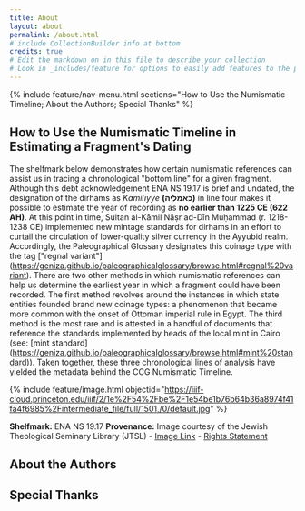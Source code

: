 ```yaml
---
title: About
layout: about
permalink: /about.html
# include CollectionBuilder info at bottom
credits: true
# Edit the markdown on in this file to describe your collection
# Look in _includes/feature for options to easily add features to the page
---
```


{% include feature/nav-menu.html sections="How to Use the Numismatic Timeline; About the Authors; Special Thanks" %}

## How to Use the Numismatic Timeline in Estimating a Fragment's Dating

The shelfmark below demonstrates how certain numismatic references can assist us in tracing a chronological "bottom line" for a given fragment. Although this debt acknowledgement ENA NS 19.17 is brief and undated, the designation of the dirhams as *Kāmilīyye* **(כאמליה)** in line four makes it possible to estimate the year of recording as **no earlier than 1225 CE (622 AH)**. At this point in time, Sultan al-Kāmil Nāṣr ad-Dīn Muḥammad (r. 1218-1238 CE) implemented new mintage standards for dirhams in an effort to curtail the circulation of lower-quality silver currency in the Ayyubid realm. Accordingly, the Paleographical Glossary designates this coinage type with the tag ["regnal variant"] (https://geniza.github.io/paleographicalglossary/browse.html#regnal%20variant). There are two other methods in which numismatic references can help us determine the earliest year in which a fragment could have been recorded. The first method revolves around the instances in which state entities founded brand new coinage types: a phenomenon that became more common with the onset of Ottoman imperial rule in Egypt. The third method is the most rare and is attested in a handful of documents that reference the standards implemented by heads of the local mint in Cairo (see: [mint standard] (https://geniza.github.io/paleographicalglossary/browse.html#mint%20standard)). Taken together, these three chronological lines of analysis have yielded the metadata behind the CCG Numismatic Timeline. 

{% include feature/image.html objectid="https://iiif-cloud.princeton.edu/iiif/2/1e%2F54%2Fbe%2F1e54be1b76b64b36a8974f41fa4f6985%2Fintermediate_file/full/1501,/0/default.jpg" %}

**Shelfmark:** ENA NS 19.17 **Provenance:** Image courtesy of the Jewish Theological Seminary Library (JTSL) - [Image Link](https://dpul.princeton.edu/cairo_geniza/catalog/dcwd3766241) - [Rights Statement](https://creativecommons.org/publicdomain/zero/1.0/)

## About the Authors

## Special Thanks
